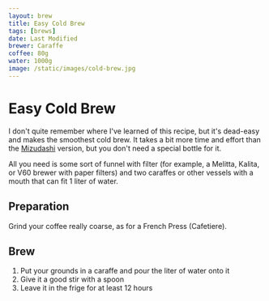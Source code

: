 ```yaml
---
layout: brew
title: Easy Cold Brew
tags: [brews]
date: Last Modified
brewer: Caraffe
coffee: 80g
water: 1000g
image: /static/images/cold-brew.jpg
---
```


# Easy Cold Brew

I don't quite remember where I've learned of this recipe, but it's dead-easy and makes the smoothest cold brew. It takes a bit more time and effort than the [Mizudashi](../mizudashi-cold-brew) version, but you don't need a special bottle for it.

All you need is some sort of funnel with filter (for example, a Melitta, Kalita, or V60 brewer with paper filters) and two caraffes or other vessels with a mouth that can fit 1 liter of water.

## Preparation

Grind your coffee really coarse, as for a French Press (Cafetiere).

## Brew

1. Put your grounds in a caraffe and pour the liter of water onto it
2. Give it a good stir with a spoon
3. Leave it in the frige for at least 12 hours



